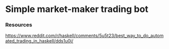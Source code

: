 # Simple market-maker trading bot

### Resources

https://www.reddit.com/r/haskell/comments/5u5t23/best_way_to_do_automated_trading_in_haskell/dds1u0j/
